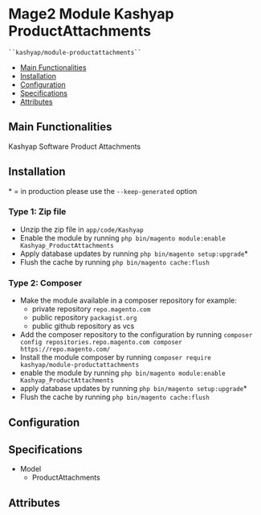 # Mage2 Module Kashyap ProductAttachments

    ``kashyap/module-productattachments``

 - [Main Functionalities](#markdown-header-main-functionalities)
 - [Installation](#markdown-header-installation)
 - [Configuration](#markdown-header-configuration)
 - [Specifications](#markdown-header-specifications)
 - [Attributes](#markdown-header-attributes)


## Main Functionalities
Kashyap Software Product Attachments

## Installation
\* = in production please use the `--keep-generated` option

### Type 1: Zip file

 - Unzip the zip file in `app/code/Kashyap`
 - Enable the module by running `php bin/magento module:enable Kashyap_ProductAttachments`
 - Apply database updates by running `php bin/magento setup:upgrade`\*
 - Flush the cache by running `php bin/magento cache:flush`

### Type 2: Composer

 - Make the module available in a composer repository for example:
    - private repository `repo.magento.com`
    - public repository `packagist.org`
    - public github repository as vcs
 - Add the composer repository to the configuration by running `composer config repositories.repo.magento.com composer https://repo.magento.com/`
 - Install the module composer by running `composer require kashyap/module-productattachments`
 - enable the module by running `php bin/magento module:enable Kashyap_ProductAttachments`
 - apply database updates by running `php bin/magento setup:upgrade`\*
 - Flush the cache by running `php bin/magento cache:flush`


## Configuration




## Specifications

 - Model
	- ProductAttachments


## Attributes



